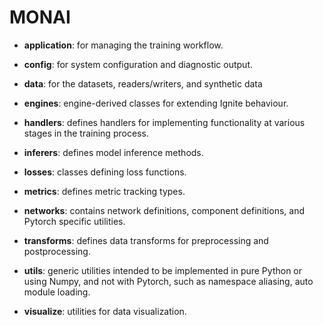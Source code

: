 # MONAI

* **application**: for managing the training workflow.

* **config**: for system configuration and diagnostic output.

* **data**: for the datasets, readers/writers, and synthetic data

* **engines**: engine-derived classes for extending Ignite behaviour.

* **handlers**: defines handlers for implementing functionality at various stages in the training process.

* **inferers**: defines model inference methods. 

* **losses**: classes defining loss functions.

* **metrics**: defines metric tracking types.

* **networks**: contains network definitions, component definitions, and Pytorch specific utilities.

* **transforms**: defines data transforms for preprocessing and postprocessing.

* **utils**: generic utilities intended to be implemented in pure Python or using Numpy,
and not with Pytorch, such as namespace aliasing, auto module loading.

* **visualize**: utilities for data visualization.